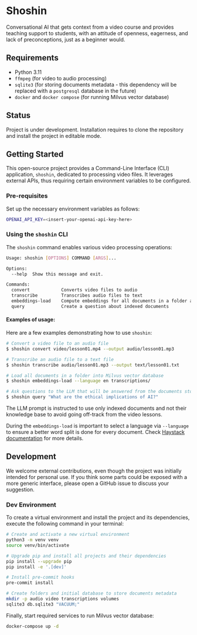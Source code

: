 # Shoshin

Conversational AI that gets context from a video course and provides teaching support to students, with an attitude of
openness, eagerness, and lack of preconceptions, just as a beginner would.

## Requirements

- Python 3.11
- `ffmpeg` (for video to audio processing)
- `sqlite3` (for storing documents metadata - this dependency will be replaced with a `postgresql` database in the future)
- `docker` and `docker compose` (for running Milvus vector database)

## Status

Project is under development. Installation requires to clone the repository and install the project in editable mode.

## Getting Started

This open-source project provides a Command-Line Interface (CLI) application, `shoshin`, dedicated to processing video files.
It leverages external APIs, thus requiring certain environment variables to be configured.

### Pre-requisites

Set up the necessary environment variables as follows:

```bash
OPENAI_API_KEY=<insert-your-openai-api-key-here>
```

### Using the `shoshin` CLI

The `shoshin` command enables various video processing operations:

```bash
Usage: shoshin [OPTIONS] COMMAND [ARGS]...

Options:
  --help  Show this message and exit.

Commands:
  convert            Converts video files to audio
  transcribe         Transcribes audio files to text
  embeddings-load    Compute embeddings for all documents in a folder and load them into Milvus
  query              Create a question about indexed documents
```

#### Examples of usage:

Here are a few examples demonstrating how to use `shoshin`:

```bash
# Convert a video file to an audio file
$ shoshin convert video/lesson01.mp4 --output audio/lesson01.mp3

# Transcribe an audio file to a text file
$ shoshin transcribe audio/lesson01.mp3 --output text/lesson01.txt

# Load all documents in a folder into Milvus vector database
$ shoshin embeddings-load --language en transcriptions/

# Ask questions to the LLM that will be answered from the documents stored
$ shoshin query "What are the ethical implications of AI?"
```

The LLM prompt is instructed to use only indexed documents and not their knowledge base to avoid going off-track
from the video lessons.

During the `embeddings-load` is important to select a language via `--language` to ensure a better word split is done
for every document. Check [Haystack documentation](https://docs.haystack.deepset.ai/docs/languages) for more details.

## Development

We welcome external contributions, even though the project was initially intended for personal use. If you think some
parts could be exposed with a more generic interface, please open a GitHub issue to discuss your suggestion.

### Dev Environment

To create a virtual environment and install the project and its dependencies, execute the following command in your
terminal:

```bash
# Create and activate a new virtual environment
python3 -m venv venv
source venv/bin/activate

# Upgrade pip and install all projects and their dependencies
pip install --upgrade pip
pip install -e '.[dev]'

# Install pre-commit hooks
pre-commit install

# Create folders and initial database to store documents metadata
mkdir -p audio video transcriptions volumes
sqlite3 db.sqlite3 "VACUUM;"
```

Finally, start required services to run Milvus vector database:

```bash
docker-compose up -d
```
